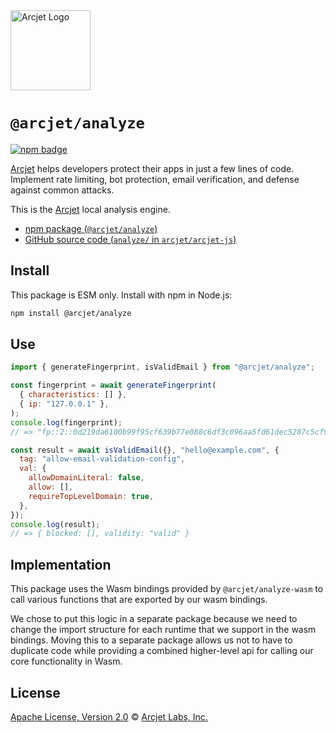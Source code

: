 <a href="https://arcjet.com" target="_arcjet-home">
  <picture>
    <source media="(prefers-color-scheme: dark)" srcset="https://arcjet.com/logo/arcjet-dark-lockup-voyage-horizontal.svg">
    <img src="https://arcjet.com/logo/arcjet-light-lockup-voyage-horizontal.svg" alt="Arcjet Logo" height="128" width="auto">
  </picture>
</a>

# `@arcjet/analyze`

<p>
  <a href="https://www.npmjs.com/package/@arcjet/analyze">
    <picture>
      <source media="(prefers-color-scheme: dark)" srcset="https://img.shields.io/npm/v/%40arcjet%2Fanalyze?style=flat-square&label=%E2%9C%A6Aj&labelColor=000000&color=5C5866">
      <img alt="npm badge" src="https://img.shields.io/npm/v/%40arcjet%2Fanalyze?style=flat-square&label=%E2%9C%A6Aj&labelColor=ECE6F0&color=ECE6F0">
    </picture>
  </a>
</p>

[Arcjet][arcjet] helps developers protect their apps in just a few lines of
code. Implement rate limiting, bot protection, email verification, and defense
against common attacks.

This is the [Arcjet][arcjet] local analysis engine.

- [npm package (`@arcjet/analyze`)](https://www.npmjs.com/package/@arcjet/analyze)
- [GitHub source code (`analyze/` in `arcjet/arcjet-js`)](https://github.com/arcjet/arcjet-js/tree/main/analyze)

## Install

This package is ESM only.
Install with npm in Node.js:

```sh
npm install @arcjet/analyze
```

## Use

```js
import { generateFingerprint, isValidEmail } from "@arcjet/analyze";

const fingerprint = await generateFingerprint(
  { characteristics: [] },
  { ip: "127.0.0.1" },
);
console.log(fingerprint);
// => "fp::2::0d219da6100b99f95cf639b77e088c6df3c096aa5fd61dec5287c5cf94d5e545"

const result = await isValidEmail({}, "hello@example.com", {
  tag: "allow-email-validation-config",
  val: {
    allowDomainLiteral: false,
    allow: [],
    requireTopLevelDomain: true,
  },
});
console.log(result);
// => { blocked: [], validity: "valid" }
```

## Implementation

This package uses the Wasm bindings provided by `@arcjet/analyze-wasm` to
call various functions that are exported by our wasm bindings.

We chose to put this logic in a separate package because we need to change the
import structure for each runtime that we support in the wasm bindings. Moving
this to a separate package allows us not to have to duplicate code while providing
a combined higher-level api for calling our core functionality in Wasm.

## License

[Apache License, Version 2.0][apache-license] © [Arcjet Labs, Inc.][arcjet]

[arcjet]: https://arcjet.com
[apache-license]: http://www.apache.org/licenses/LICENSE-2.0
